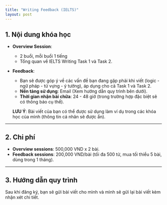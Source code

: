 ```yaml
---
title: "Writing Feedback (IELTS)"
layout: post
---
```


## 1. Nội dung khóa học

- **Overview Session**: 
  - 2 buổi, mỗi buổi 1 tiếng
  - Tổng quan về IELTS Writing Task 1 và Task 2.

- **Feedback**:
  - Bạn sẽ được góp ý về các vấn đề bạn đang gặp phải khi viết (logic - ngữ pháp - từ vựng - ý tưởng), áp dụng cho cả Task 1 và Task 2.
  - **Nền tảng sử dụng**: Email (Xem hướng dẫn quy trình bên dưới).
  - **Thời gian nhận bài chữa**: 24 - 48 giờ (trong trường hợp đặc biệt sẽ có thông báo cụ thể).
  
  **LƯU Ý**: Bài viết của bạn có thể được sử dụng làm ví dụ trong các khóa học của mình (thông tin cá nhân sẽ được ẩn).

---

## 2. Chi phí

- **Overview sessions**: 500,000 VND x 2 bài.
- **Feedback sessions**: 200,000 VND/bài (tối đa 500 từ, mua tối thiểu 5 bài, dùng trong 1 tháng).

---

## 3. Hướng dẫn quy trình

Sau khi đăng ký, bạn sẽ gửi bài viết cho mình và mình sẽ gửi lại bài viết kèm nhận xét chi tiết.
